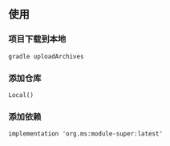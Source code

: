 ## 使用

### 项目下载到本地

    gradle uploadArchives

### 添加仓库

    Local()

### 添加依赖

    implementation 'org.ms:module-super:latest'